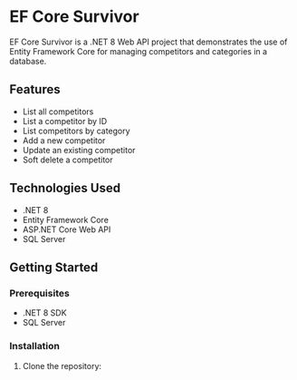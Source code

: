 
# EF Core Survivor

EF Core Survivor is a .NET 8 Web API project that demonstrates the use of Entity Framework Core for managing competitors and categories in a database.

## Features

- List all competitors
- List a competitor by ID
- List competitors by category
- Add a new competitor
- Update an existing competitor
- Soft delete a competitor

## Technologies Used

- .NET 8
- Entity Framework Core
- ASP.NET Core Web API
- SQL Server

## Getting Started

### Prerequisites

- .NET 8 SDK
- SQL Server

### Installation

1. Clone the repository:
    
